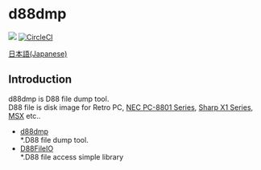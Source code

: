 d88dmp
=======
![](https://github.com/ORYZAPAO/d88dmp/workflows/Rust/badge.svg)
[![CircleCI](https://circleci.com/gh/ORYZAPAO/d88dmp/tree/main.svg?style=svg)](https://circleci.com/gh/ORYZAPAO/d88dmp/tree/main)

[日本語(Japanese)](/README_J.md)

Introduction
-----------
d88dmp is D88 file dump tool.   
D88 file is disk image for Retro PC, [NEC PC-8801 Series](https://en.wikipedia.org/wiki/PC-8800_series), [Sharp X1 Series](https://en.wikipedia.org/wiki/Sharp_X1), [MSX](https://en.wikipedia.org/wiki/MSX) etc..

+ [d88dmp](/d88dmp/README.md)  
  *.D88 file dump tool.  
+ [D88FileIO](/crates/D88FileIO/README.md)   
  *.D88 file access simple library


